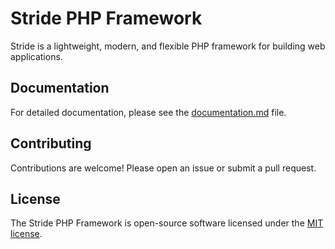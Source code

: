 # Stride PHP Framework

Stride is a lightweight, modern, and flexible PHP framework for building web applications.

## Documentation

For detailed documentation, please see the [documentation.md](documentation.md) file.

## Contributing

Contributions are welcome! Please open an issue or submit a pull request.

## License

The Stride PHP Framework is open-source software licensed under the [MIT license](LICENSE).
